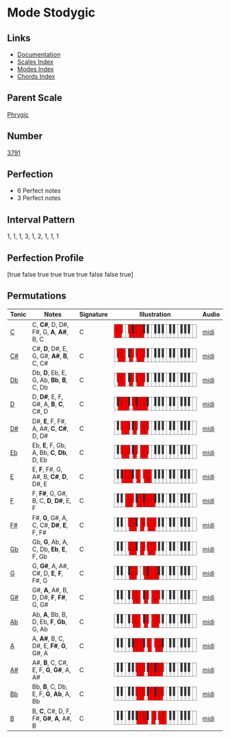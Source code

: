 # Mode Stodygic

## Links

- [Documentation](index.md)
- [Scales Index](Scales.md)
- [Modes Index](Modes.md)
- [Chords Index](Chords.md)

## Parent Scale

[Phrygic](ScalePhrygic.md)

## Number

[3791](https://ianring.com/musictheory/scales/3791)

## Perfection

- 6 Perfect notes
- 3 Perfect notes

## Interval Pattern

1, 1, 1, 3, 1, 2, 1, 1, 1

## Perfection Profile

[true false true true true true false false true]

## Permutations

| Tonic | Notes | Signature | Illustration | Audio |
|-------|-------|-----------|--------------|-------|
| [C](ModeCNaturalStodygic.md) | C, **C#**, D, D#, F#, G, **A**, **A#**, B, C | C | ![CNaturalStodygic](ModeCNaturalStodygic.png) | [midi](https://github.com/edipermadi/music/blob/main/docs/ModeCNaturalStodygic.mid?raw=true) |
| [C#](ModeCSharpStodygic.md) | C#, **D**, D#, E, G, G#, **A#**, **B**, C, C# | C | ![CSharpStodygic](ModeCSharpStodygic.png) | [midi](https://github.com/edipermadi/music/blob/main/docs/ModeCSharpStodygic.mid?raw=true) |
| [Db](ModeDFlatStodygic.md) | Db, **D**, Eb, E, G, Ab, **Bb**, **B**, C, Db | C | ![DFlatStodygic](ModeDFlatStodygic.png) | [midi](https://github.com/edipermadi/music/blob/main/docs/ModeDFlatStodygic.mid?raw=true) |
| [D](ModeDNaturalStodygic.md) | D, **D#**, E, F, G#, A, **B**, **C**, C#, D | C | ![DNaturalStodygic](ModeDNaturalStodygic.png) | [midi](https://github.com/edipermadi/music/blob/main/docs/ModeDNaturalStodygic.mid?raw=true) |
| [D#](ModeDSharpStodygic.md) | D#, **E**, F, F#, A, A#, **C**, **C#**, D, D# | C | ![DSharpStodygic](ModeDSharpStodygic.png) | [midi](https://github.com/edipermadi/music/blob/main/docs/ModeDSharpStodygic.mid?raw=true) |
| [Eb](ModeEFlatStodygic.md) | Eb, **E**, F, Gb, A, Bb, **C**, **Db**, D, Eb | C | ![EFlatStodygic](ModeEFlatStodygic.png) | [midi](https://github.com/edipermadi/music/blob/main/docs/ModeEFlatStodygic.mid?raw=true) |
| [E](ModeENaturalStodygic.md) | E, **F**, F#, G, A#, B, **C#**, **D**, D#, E | C | ![ENaturalStodygic](ModeENaturalStodygic.png) | [midi](https://github.com/edipermadi/music/blob/main/docs/ModeENaturalStodygic.mid?raw=true) |
| [F](ModeFNaturalStodygic.md) | F, **F#**, G, G#, B, C, **D**, **D#**, E, F | C | ![FNaturalStodygic](ModeFNaturalStodygic.png) | [midi](https://github.com/edipermadi/music/blob/main/docs/ModeFNaturalStodygic.mid?raw=true) |
| [F#](ModeFSharpStodygic.md) | F#, **G**, G#, A, C, C#, **D#**, **E**, F, F# | C | ![FSharpStodygic](ModeFSharpStodygic.png) | [midi](https://github.com/edipermadi/music/blob/main/docs/ModeFSharpStodygic.mid?raw=true) |
| [Gb](ModeGFlatStodygic.md) | Gb, **G**, Ab, A, C, Db, **Eb**, **E**, F, Gb | C | ![GFlatStodygic](ModeGFlatStodygic.png) | [midi](https://github.com/edipermadi/music/blob/main/docs/ModeGFlatStodygic.mid?raw=true) |
| [G](ModeGNaturalStodygic.md) | G, **G#**, A, A#, C#, D, **E**, **F**, F#, G | C | ![GNaturalStodygic](ModeGNaturalStodygic.png) | [midi](https://github.com/edipermadi/music/blob/main/docs/ModeGNaturalStodygic.mid?raw=true) |
| [G#](ModeGSharpStodygic.md) | G#, **A**, A#, B, D, D#, **F**, **F#**, G, G# | C | ![GSharpStodygic](ModeGSharpStodygic.png) | [midi](https://github.com/edipermadi/music/blob/main/docs/ModeGSharpStodygic.mid?raw=true) |
| [Ab](ModeAFlatStodygic.md) | Ab, **A**, Bb, B, D, Eb, **F**, **Gb**, G, Ab | C | ![AFlatStodygic](ModeAFlatStodygic.png) | [midi](https://github.com/edipermadi/music/blob/main/docs/ModeAFlatStodygic.mid?raw=true) |
| [A](ModeANaturalStodygic.md) | A, **A#**, B, C, D#, E, **F#**, **G**, G#, A | C | ![ANaturalStodygic](ModeANaturalStodygic.png) | [midi](https://github.com/edipermadi/music/blob/main/docs/ModeANaturalStodygic.mid?raw=true) |
| [A#](ModeASharpStodygic.md) | A#, **B**, C, C#, E, F, **G**, **G#**, A, A# | C | ![ASharpStodygic](ModeASharpStodygic.png) | [midi](https://github.com/edipermadi/music/blob/main/docs/ModeASharpStodygic.mid?raw=true) |
| [Bb](ModeBFlatStodygic.md) | Bb, **B**, C, Db, E, F, **G**, **Ab**, A, Bb | C | ![BFlatStodygic](ModeBFlatStodygic.png) | [midi](https://github.com/edipermadi/music/blob/main/docs/ModeBFlatStodygic.mid?raw=true) |
| [B](ModeBNaturalStodygic.md) | B, **C**, C#, D, F, F#, **G#**, **A**, A#, B | C | ![BNaturalStodygic](ModeBNaturalStodygic.png) | [midi](https://github.com/edipermadi/music/blob/main/docs/ModeBNaturalStodygic.mid?raw=true) |
